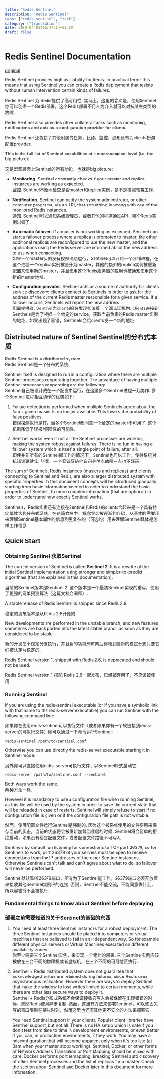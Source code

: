 ```yaml
---
title: "Redis Sentinel"
description: "Redis Sentinel"
tags: ["redis sentinel", "tech"]
category: ["translation"]
date: 2020-04-01T15:47:14+08:00
draft: false
---
```


# Redis Sentinel Documentation  

[original](https://redis.io/topics/sentinel)

Redis Sentinel provides high availability for Redis. In practical terms this means that using Sentinel you can create a Redis deployment that resists without human intervention certain kinds of failures.

Redis Sentinel 为 Redis提供了高可用性. 实际上，这里的含义是，使用Sentinel你可以创建一个Redis部署，这个Redis部署不用人为介入就可以对抗某些类型的故障.

Redis Sentinel also provides other collateral tasks such as monitoring, notifications and acts as a configuration provider for clients. 

Redis Sentinel 还提供了其他附属的任务，比如，监控，通知还有为clients扮演配置provider.  

This is the full list of Sentinel capabilities at a macroscopical level (i.e. the big picture): 

这是宏观层面上Sentinel的所有功能，也就是big picture: 

* **Monitoring**. Sentinel constantly checks if your master and replica instances are working as expected.  
监控. Sentinel不断地检查是否master和replica实例，是不是按照预期工作.

* **Notification**. Sentinel can notify the system administrator, or other computer programs, via an API, that something is wrong with one of the monitored Redis instances.  
通知. Sentinel可以通知系统管理员，或者其他的程序通过API，哪个Redis实例出错了.

* **Automatic failover**. If a master is not working as expected, Sentinel can start a failover process where a replica is promoted to master, the other additional replicas are reconfigured to use the new master, and the applications using the Redis server are informed about the new address to use when connecting.  
如果一个master实例没有按照预期运行，Sentinel可以开启一个容错进程，在这个进程一个replica实例被晋升为master，其他的额外的replica实例被重新配置来使用新的master，并且使用这个Redis服务器的应用也被通知使用这个新的master地址.  
    
* **Configuration provider**. Sentinel acts as a source of authority for clients service discovery: clients connect to Sentinels in order to ask for the address of the current Redis master responsible for a given service. If a failover occurs, Sentinels will report the new address.  
配置提供者. Sentinel为clients服务发现扮演着一个源认证机构: clients连接到Sentinels是为了根据一个给定的service，获取当前负责的Redis master实例的地址，如果出现了容错，Sentinels会给clients发一个新的地址.  

## Distributed nature of Sentinel  Sentinel的分布式本质

Redis Sentinel is a distributed system:  
Redis Sentinel是一个分布式系统: 

Sentinel itself is designed to run in a configuration where there are multiple Sentinel processes cooperating together. The advantage of having multiple Sentinel processes cooperating are the following:  
Sentinel自己被设计成在一个配置中运行，在这里多个Sentinel进程一起协作. 多个Sentinel进程相互协作的优势如下:  

1. Failure detection is performed when multiple Sentinels agree about the fact a given master is no longer available. This lowers the probability of false positives.  
错误探测执行是在，当多个Sentinel都同意一个给定的master不可用了. 这个机制降低了误报/假阳性的可能性. 

2. Sentinel works even if not all the Sentinel processes are working, making the system robust against failures. There is no fun in having a failover system which is itself a single point of failure, after all.  
即使并非所有的Sentinel都工作的情况下，Sentinel也可以工作，使得系统对抗错误更健壮. 毕竟，一个容错系统他自己是单点故障一点也不好玩. 

The sum of Sentinels, Redis instances (masters and replicas) and clients connecting to Sentinel and Redis, are also a larger distributed system with specific properties. In this document concepts will be introduced gradually starting from basic information needed in order to understand the basic properties of Sentinel, to more complex information (that are optional) in order to understand how exactly Sentinel works.  

Sentinels，Redis实例还有连接在Sentinel和Redis的clients合起来是一个具有特定属性大的分布式系统，在这篇文档中，概念将会被逐渐的介绍，从基本的需要用来理解Sentinel基本属性的信息到更复杂的（可选的）用来理解Sentinel具体是怎样工作信息.  

## Quick Start  
### Obtaining Sentinel 获取Sentinel

The current version of Sentinel is called **Sentinel 2**. It is a rewrite of the initial Sentinel implementation using stronger and simpler-to-predict algorithms (that are explained in this documentation).  

当前的Sentinel版本是Sentinel 2. 这个版本是一个最初Sentinel实现的重写，使用了更强的简单预测算法（这篇文档会阐释）.

A stable release of Redis Sentinel is shipped since Redis 2.8.  

稳定的发布版本是从Redis 2.8开始的.  

New developments are performed in the unstable branch, and new features sometimes are back ported into the latest stable branch as soon as they are considered to be stable.  

新的开发在不稳定分支执行，并且新的功能有时向后移植到最新的稳定分支只要它们被认定为稳定的.  

Redis Sentinel version 1, shipped with Redis 2.6, is deprecated and should not be used.  

Redis Sentinel version 1 搭配 Redis 2.6一起发布，已经被弃用了，不应该被使用.  

### Running Sentinel  

If you are using the redis-sentinel executable (or if you have a symbolic link with that name to the redis-server executable) you can run Sentinel with the following command line:  

如果你在使用redis-sentinel可以执行文件（或者如果你有一个软链接到redis-server的可执行文件）你可以通过一下命令运行Sentinel:  

    redis-sentinel /path/to/sentinel.conf 

Otherwise you can use directly the redis-server executable starting it in Sentinel mode:  

另外你可以直接使用redis-server可执行文件，以Sentinel模式启动它:  

    redis-server /path/to/sentinel.conf --sentinel 

Both ways work the same.   
两种方法一样.

However it is mandatory to use a configuration file when running Sentinel, as this file will be used by the system in order to save the current state that will be reloaded in case of restarts. Sentinel will simply refuse to start if no configuration file is given or if the configuration file path is not writable.  

然而，使用配置文件运行Sentinel是强制的, 因为这个被系统使用的文件要用来保存当前的状态，当前的状态将会被重新加载当重启的时候. Sentinel将会简单的拒绝启动，如果没有给定配置文件，或者配置文件路径不可写入.  

Sentinels by default run listening for connections to TCP port 26379, so for Sentinels to work, port 26379 of your servers must be open to receive connections from the IP addresses of the other Sentinel instances. Otherwise Sentinels can't talk and can't agree about what to do, so failover will never be performed.  

Sentinel默认监听26379端口，所有为了Sentinel能工作，26379端口必须开放着来接收其他Sentinel实例IP的连接. 否则，Sentinel不能交流，不能同意做什么，所以容错将不会被执行.  

### Fundamental things to know about Sentinel before deploying  
### 部署之前需要知道的关于Sentinel的基础的东西

1. You need at least three Sentinel instances for a robust deployment. 
The three Sentinel instances should be placed into computers or virtual machines that are believed to fail in an independent way. So for example different physical servers or Virtual Machines executed on different availability zones.  
你至少需要三个Sentinel实例，来实现一个健壮的部署. 三个Sentinel实例应该被放在三台不同的物理机或者虚拟机，在三个不同的可用地区执行.  

2. Sentinel + Redis distributed system does not guarantee that acknowledged writes are retained during failures, since Redis uses asynchronous replication. However there are ways to deploy Sentinel that make the window to lose writes limited to certain moments, while there are other less secure ways to deploy it.  
Sentinel + Redis分布式系统不会保证接收的写入会被保留在出现错误的时候，既然Redis使用异步复制. 然而，这里有方法来部署Sentinel，可以使丢失写的窗口限制在某些时刻，然而这里也还有其他更不安全的方法来部署它.

    You need Sentinel support in your clients. Popular client libraries have Sentinel support, but not all.
    There is no HA setup which is safe if you don't test from time to time in development environments, or even better if you can, in production environments, if they work. You may have a misconfiguration that will become apparent only when it's too late (at 3am when your master stops working).
    Sentinel, Docker, or other forms of Network Address Translation or Port Mapping should be mixed with care: Docker performs port remapping, breaking Sentinel auto discovery of other Sentinel processes and the list of replicas for a master. Check the section about Sentinel and Docker later in this document for more information.



